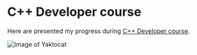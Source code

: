 # C++ Developer course
Here are presented my progress during [C++ Developer course](https://otus.ru/lessons/razrabotchik-c++/).

![Image of Yaktocat](https://user-images.githubusercontent.com/14311484/37817116-0ac857ce-2e8f-11e8-8faf-da7c57abff48.png)
